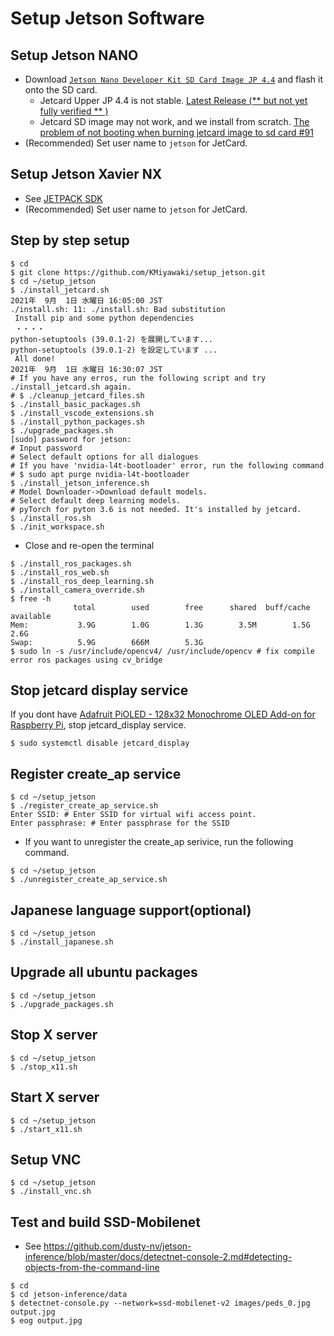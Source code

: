 # Setup Jetson Software

## Setup Jetson NANO

- Download [`Jetson Nano Developer Kit SD Card Image JP 4.4`](https://developer.nvidia.com/jetson-nano-sd-card-image-44) and flash it onto the SD card.
    - Jetcard Upper JP 4.4 is not stable. [Latest Release (** but not yet fully verified ** )](https://github.com/NVIDIA-AI-IOT/jetcard/tree/jetpack_4.5.1#latest-release--but-not-yet-fully-verified--)
    - Jetcard SD image may not work, and we install from scratch. [The problem of not booting when burning jetcard image to sd card #91](https://github.com/NVIDIA-AI-IOT/jetracer/issues/91)
- (Recommended) Set user name to `jetson` for JetCard.

## Setup Jetson Xavier NX

- See [JETPACK SDK](https://developer.nvidia.com/embedded/jetpack)
- (Recommended) Set user name to `jetson` for JetCard.

## Step by step setup

```shell
$ cd
$ git clone https://github.com/KMiyawaki/setup_jetson.git
$ cd ~/setup_jetson
$ ./install_jetcard.sh
2021年  9月  1日 水曜日 16:05:00 JST
./install.sh: 11: ./install.sh: Bad substitution
 Install pip and some python dependencies
 ・・・・
python-setuptools (39.0.1-2) を展開しています...
python-setuptools (39.0.1-2) を設定しています ...
 All done!
2021年  9月  1日 水曜日 16:30:07 JST
# If you have any erros, run the following script and try ./install_jetcard.sh again.
# $ ./cleanup_jetcard_files.sh
$ ./install_basic_packages.sh
$ ./install_vscode_extensions.sh
$ ./install_python_packages.sh
$ ./upgrade_packages.sh
[sudo] password for jetson:
# Input password
# Select default options for all dialogues
# If you have 'nvidia-l4t-bootloader' error, run the following command
# $ sudo apt purge nvidia-l4t-bootloader
$ ./install_jetson_inference.sh
# Model Downloader->Download default models.
# Select default deep learning models.
# pyTorch for pyton 3.6 is not needed. It's installed by jetcard.
$ ./install_ros.sh
$ ./init_workspace.sh
```

- Close and re-open the terminal

```shell
$ ./install_ros_packages.sh
$ ./install_ros_web.sh
$ ./install_ros_deep_learning.sh
$ ./install_camera_override.sh
$ free -h
              total        used        free      shared  buff/cache   available
Mem:           3.9G        1.0G        1.3G        3.5M        1.5G        2.6G
Swap:          5.9G        666M        5.3G
$ sudo ln -s /usr/include/opencv4/ /usr/include/opencv # fix compile error ros packages using cv_bridge
```

## Stop jetcard display service

If you dont have [Adafruit PiOLED - 128x32 Monochrome OLED Add-on for Raspberry Pi](https://www.adafruit.com/product/3527), stop jetcard_display service.

```shell
$ sudo systemctl disable jetcard_display
```

## Register create_ap service

```shell
$ cd ~/setup_jetson
$ ./register_create_ap_service.sh
Enter SSID: # Enter SSID for virtual wifi access point.
Enter passphrase: # Enter passphrase for the SSID
```

- If you want to unregister the create_ap serivice, run the following command.

```shell
$ cd ~/setup_jetson
$ ./unregister_create_ap_service.sh
```

## Japanese language support(optional)

```shell
$ cd ~/setup_jetson
$ ./install_japanese.sh
```

## Upgrade all ubuntu packages

```shell
$ cd ~/setup_jetson
$ ./upgrade_packages.sh
```

## Stop X server

```shell
$ cd ~/setup_jetson
$ ./stop_x11.sh
```

## Start X server

```shell
$ cd ~/setup_jetson
$ ./start_x11.sh
```

## Setup VNC

```shell
$ cd ~/setup_jetson
$ ./install_vnc.sh
```

## Test and build SSD-Mobilenet

- See https://github.com/dusty-nv/jetson-inference/blob/master/docs/detectnet-console-2.md#detecting-objects-from-the-command-line

```shell
$ cd
$ cd jetson-inference/data
$ detectnet-console.py --network=ssd-mobilenet-v2 images/peds_0.jpg output.jpg
$ eog output.jpg
```
